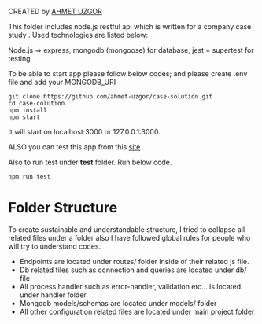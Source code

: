 CREATED by [AHMET UZGOR](https://www.linkedin.com/in/ahmet-uzgor-a1397a134/)

This folder includes node.js restful api which is written for a company case study .
Used technologies are listed below:

Node.js => express, mongodb (mongoose) for database, jest + supertest for testing

To be able to start app please follow below codes; and please create    .env file and add your MONGODB_URI 
```
git clone https://github.com/ahmet-uzgor/case-solution.git
cd case-colution
npm install
npm start
```
It will start on localhost:3000 or 127.0.0.1:3000.

ALSO you can test this app from this [site](https://obscure-fortress-36622.herokuapp.com/)

Also to run test under __test__ folder. Run below code. 
```
npm run test
```

# Folder Structure
To create sustainable and understandable structure, I tried to collapse all related files under a folder also I have followed global rules for people who will try to understand codes.
- Endpoints are located under routes/ folder inside of their related js file.
- Db related files such as connection and queries are located under db/ file
- All process handler such as error-handler, validation etc... is located under handler folder.
- Mongodb models/schemas are located under models/ folder
- All other configuration related files are located under main project folder 
